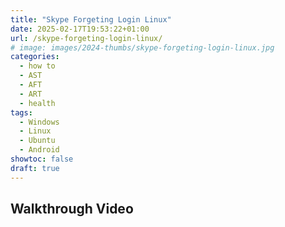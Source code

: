 ```yaml
---
title: "Skype Forgeting Login Linux"
date: 2025-02-17T19:53:22+01:00
url: /skype-forgeting-login-linux/
# image: images/2024-thumbs/skype-forgeting-login-linux.jpg
categories: 
  - how to
  - AST
  - AFT
  - ART
  - health
tags: 
  - Windows
  - Linux
  - Ubuntu
  - Android
showtoc: false
draft: true
---
```




## Walkthrough Video

<!--{< youtube "fZmHlpJMBIo" >}}-->